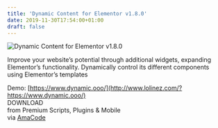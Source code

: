 ```yaml
---
title: 'Dynamic Content for Elementor v1.8.0'
date: 2019-11-30T17:54:00+01:00
draft: false
---
```


![Dynamic Content for Elementor v1.8.0](http://www.codelist.cc/uploads/posts/2019-04/1555823976_dynamic-content-for-elementor-v1.3.1.1.jpg "Dynamic Content for Elementor v1.8.0")  
  
Improve your website’s potential through additional widgets, expanding Elementor’s functionality. Dynamically control its different components using Elementor’s templates  
  
Demo: [https://www.dynamic.ooo/](http://www.lolinez.com/?https://www.dynamic.ooo/)  
DOWNLOAD  
from Premium Scripts, Plugins & Mobile  
via [AmaCode](https://amazcode.ooo)
